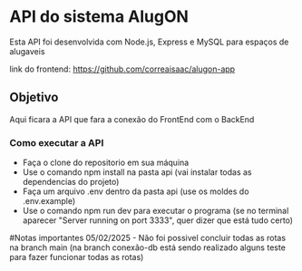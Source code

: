 # API do sistema AlugON

Esta API foi desenvolvida com Node.js, Express e MySQL para espaços de alugaveis

link do frontend: https://github.com/correaisaac/alugon-app

## Objetivo

Aqui ficara a API que fara a conexão do FrontEnd com o BackEnd

### Como executar a API

- Faça o clone do repositorio em sua máquina
- Use o comando npm install na pasta api (vai instalar todas as dependencias do projeto)
- Faça um arquivo .env dentro da pasta api (use os moldes do .env.example)
- Use o comando npm run dev para executar o programa (se no terminal aparecer "Server running on port 3333", quer dizer que está tudo certo)

#Notas importantes
05/02/2025 - Não foi possivel concluir todas as rotas na branch main (na branch conexão-db está sendo realizado alguns teste para fazer funcionar todas as rotas)
